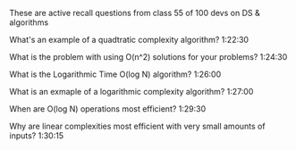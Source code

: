 These are active recall questions from class 55 of 100 devs on DS & algorithms

What's an example of a quadtratic complexity algorithm?
1:22:30

What is the problem with using O(n^2) solutions for your problems?
1:24:30

What is the Logarithmic Time O(log N) algorithm?
1:26:00

What is an exmaple of a logarithmic complexity algorithm?
1:27:00

When are O(log N) operations most efficient?
1:29:30

Why are linear complexities most efficient with very small amounts of inputs?
1:30:15
